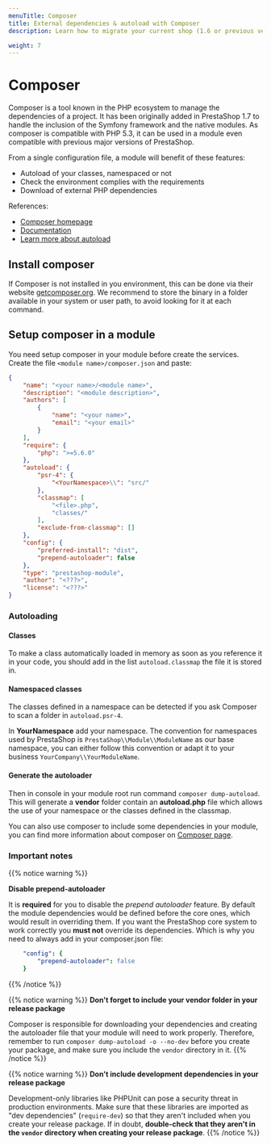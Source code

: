 ```yaml
---
menuTitle: Composer
title: External dependencies & autoload with Composer
description: Learn how to migrate your current shop (1.6 or previous version) to PrestaShop 1.7

weight: 7
---
```


# Composer

Composer is a tool known in the PHP ecosystem to manage the dependencies of a project.
It has been originally added in PrestaShop 1.7 to handle the inclusion of the Symfony framework and the native modules.
As composer is compatible with PHP 5.3, it can be used in a module even compatible with previous major versions of PrestaShop.

From a single configuration file, a module will benefit of these features:

* Autoload of your classes, namespaced or not
* Check the environment complies with the requirements 
* Download of external PHP dependencies

References:

* [Composer homepage](https://getcomposer.org)
* [Documentation](https://getcomposer.org/doc/)
* [Learn more about autoload](https://www.php.net/manual/en/language.oop5.autoload.php)

## Install composer

If Composer is not installed in you environment, this can be done via their website [getcomposer.org](https://getcomposer.org/).
We recommend to store the binary in a folder available in your system or user path, to avoid looking for it at each command.

## Setup composer in a module

You need setup composer in your module before create the services.
Create the file `<module name>/composer.json` and paste:
```json
{
    "name": "<your name>/<module name>",
    "description": "<module description>",
    "authors": [
        {
            "name": "<your name>",
            "email": "<your email>"
        }
    ],
    "require": {
        "php": ">=5.6.0"
    },
    "autoload": {
        "psr-4": {
            "<YourNamespace>\\": "src/"
        },
        "classmap": [
            "<file>.php",
            "classes/"
        ],
        "exclude-from-classmap": []
    },
    "config": {
        "preferred-install": "dist",
        "prepend-autoloader": false
    },
    "type": "prestashop-module",
    "author": "<???>",
    "license": "<???>"
}
```

### Autoloading

#### Classes

To make a class automatically loaded in memory as soon as you reference it in your code,
you should add in the list `autoload.classmap` the file it is stored in.

#### Namespaced classes

The classes defined in a namespace can be detected if you ask Composer to scan a folder in `autoload.psr-4`.

In __YourNamespace__ add your namespace. The convention for namespaces used by PrestaShop is
`PrestaShop\\Module\\ModuleName` as our base namespace, you can either follow this convention or adapt it to your
business `YourCompany\\YourModuleName`.

#### Generate the autoloader

Then in console in your module root run command `composer dump-autoload`.
This will generate a **vendor** folder contain an **autoload.php** file which allows the use of your namespace or
the classes defined in the classmap.

You can also use composer to include some dependencies in your module, you can find more information about composer
on [Composer page](https://getcomposer.org/).

### Important notes

{{% notice warning %}}

**Disable prepend-autoloader**

It is **required** for you to disable the *prepend autoloader* feature. By default the module dependencies would be
defined before the core ones, which would result in overriding them. If you want the PrestaShop core system to work
correctly you **must not** override its dependencies. Which is why you need to always add in your composer.json file:

```yaml
    "config": {
        "prepend-autoloader": false
    }
```
{{% /notice %}}

{{% notice warning %}}
**Don't forget to include your vendor folder in your release package**

Composer is responsible for downloading your dependencies and creating the autoloader file that your module will need to work properly. Therefore, remember to run `composer dump-autoload -o --no-dev` before you create your package, and make sure you include the `vendor` directory in it.
{{% /notice %}}

{{% notice warning %}}
**Don't include development dependencies in your release package**

Development-only libraries like PHPUnit can pose a security threat in production environments. Make sure that these libraries are imported as "dev dependencies" (`require-dev`) so that they aren't included when you create your release package. If in doubt, **double-check that they aren't  in the `vendor` directory when creating your release package**.
{{% /notice %}}